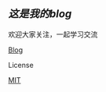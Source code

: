 ## *这是我的blog*

欢迎大家关注，一起学习交流

<a href="http://hltsir.top/" target="_blank">Blog</a>  

License

<a href="https://mit-license.org/" target="_blank">MIT</a>  

